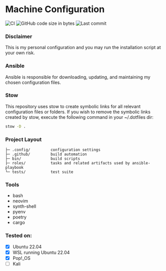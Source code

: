 # Machine Configuration
![CI](https://github.com/MarkoM-dot/.dotfiles/actions/workflows/build.yml/badge.svg)
![GitHub code size in bytes](https://img.shields.io/github/languages/code-size/MarkoM-dot/.dotfiles)
![Last commit](https://img.shields.io/github/last-commit/MarkoM-dot/.dotfiles?color=orange)

### Disclaimer
This is my personal configuration and you may run the installation script at your own risk.

### Ansible

Ansible is responsible for downloading, updating, and maintaining my chosen configuration files.

### Stow

This repository uses stow to create symbolic links for all relevant configuration files or folders.
If you wish to remove the symbolic links created by stow, execute the following command in your ~/.dotfiles dir:

```bash
stow -D .
```

### Project Layout


    ├─ .config/         configuration settings
    ├─ .github/         build automation
    ├─ bin/             build scripts
    ├─ roles/           tasks and related artifacts used by ansible-playbook
    └─ tests/           test suite
    
### Tools

- bash
- neovim
- synth-shell
- pyenv
- poetry
- cargo

### Tested on:
- [x] Ubuntu 22.04
- [x] WSL running Ubuntu 22.04
- [x] Pop!_OS
- [ ] Kali
